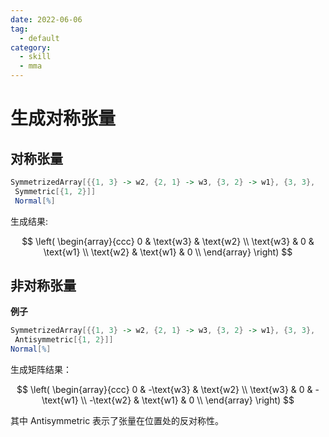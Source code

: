 ```yaml
---
date: 2022-06-06
tag:
  - default
category:
  - skill
  - mma
---
```



# 生成对称张量


## 对称张量
```mathematica
SymmetrizedArray[{{1, 3} -> w2, {2, 1} -> w3, {3, 2} -> w1}, {3, 3}, 
 Symmetric[{1, 2}]]
 Normal[%]
```
生成结果:

$$
\left(
\begin{array}{ccc}
 0 & \text{w3} & \text{w2} \\
 \text{w3} & 0 & \text{w1} \\
 \text{w2} & \text{w1} & 0 \\
\end{array}
\right)
$$

## 非对称张量

**例子**

```mathematica
SymmetrizedArray[{{1, 3} -> w2, {2, 1} -> w3, {3, 2} -> w1}, {3, 3}, 
 Antisymmetric[{1, 2}]]
Normal[%]
```

生成矩阵结果：

$$
\left(
\begin{array}{ccc}
 0 & -\text{w3} & \text{w2} \\
 \text{w3} & 0 & -\text{w1} \\
 -\text{w2} & \text{w1} & 0 \\
\end{array}
\right)
$$

其中 Antisymmetric 表示了张量在位置处的反对称性。
